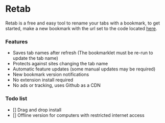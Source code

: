 # Retab
Retab is a free and easy tool to rename your tabs with a bookmark, to get started, make a new bookmark with the url set to the code located [here](bookmarklet.js).
### Features
- Saves tab names after refresh (The bookmarklet must be re-run to update the tab name)
- Protects against sites changing the tab name
- Automatic feature updates (some manual updates may be required)
- New bookmark version notifications
- No extension install required
- No ads or tracking, uses Github as a CDN
### Todo list
- [] Drag and drop install
- [] Offline version for computers with restricted internet access
